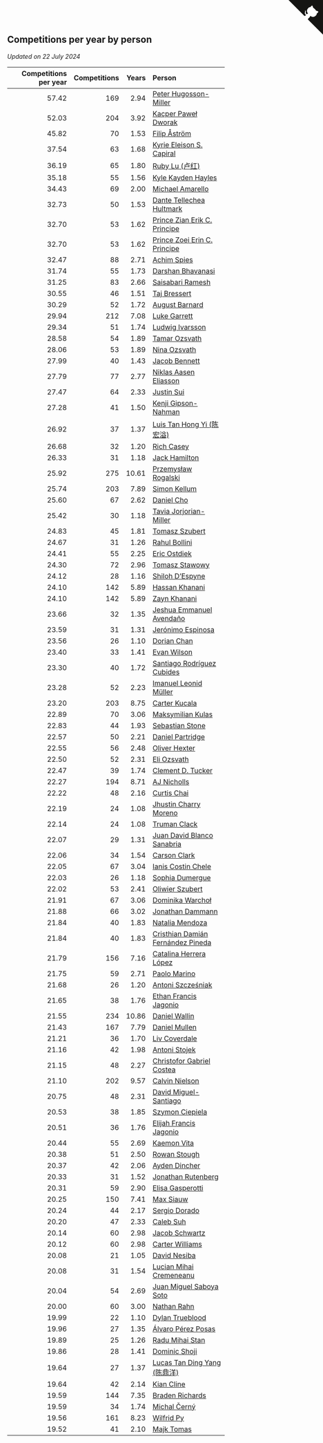 ## Competitions per year by person

*Updated on 22 July 2024*

| Competitions per year | Competitions | Years | Person |
| ---: | ---: | ---: | :--- |
| 57.42 | 169 | 2.94 | [Peter Hugosson-Miller](https://www.worldcubeassociation.org/persons/2021HUGO01) |
| 52.03 | 204 | 3.92 | [Kacper Paweł Dworak](https://www.worldcubeassociation.org/persons/2020DWOR01) |
| 45.82 | 70 | 1.53 | [Filip Åström](https://www.worldcubeassociation.org/persons/2023ASTR01) |
| 37.54 | 63 | 1.68 | [Kyrie Eleison S. Capiral](https://www.worldcubeassociation.org/persons/2022CAPI02) |
| 36.19 | 65 | 1.80 | [Ruby Lu (卢红)](https://www.worldcubeassociation.org/persons/2022LURU01) |
| 35.18 | 55 | 1.56 | [Kyle Kayden Hayles](https://www.worldcubeassociation.org/persons/2022HAYL02) |
| 34.43 | 69 | 2.00 | [Michael Amarello](https://www.worldcubeassociation.org/persons/2022AMAR09) |
| 32.73 | 50 | 1.53 | [Dante Tellechea Hultmark](https://www.worldcubeassociation.org/persons/2023HULT01) |
| 32.70 | 53 | 1.62 | [Prince Zian Erik C. Principe](https://www.worldcubeassociation.org/persons/2022PRIN08) |
| 32.70 | 53 | 1.62 | [Prince Zoei Erin C. Principe](https://www.worldcubeassociation.org/persons/2022PRIN09) |
| 32.47 | 88 | 2.71 | [Achim Spies](https://www.worldcubeassociation.org/persons/2021SPIE01) |
| 31.74 | 55 | 1.73 | [Darshan Bhavanasi](https://www.worldcubeassociation.org/persons/2022BHAV01) |
| 31.25 | 83 | 2.66 | [Saisabari Ramesh](https://www.worldcubeassociation.org/persons/2021RAME01) |
| 30.55 | 46 | 1.51 | [Taj Bressert](https://www.worldcubeassociation.org/persons/2023BRES01) |
| 30.29 | 52 | 1.72 | [August Barnard](https://www.worldcubeassociation.org/persons/2022BARN21) |
| 29.94 | 212 | 7.08 | [Luke Garrett](https://www.worldcubeassociation.org/persons/2017GARR05) |
| 29.34 | 51 | 1.74 | [Ludwig Ivarsson](https://www.worldcubeassociation.org/persons/2022IVAR01) |
| 28.58 | 54 | 1.89 | [Tamar Ozsvath](https://www.worldcubeassociation.org/persons/2022OZSV04) |
| 28.06 | 53 | 1.89 | [Nina Ozsvath](https://www.worldcubeassociation.org/persons/2022OZSV03) |
| 27.99 | 40 | 1.43 | [Jacob Bennett](https://www.worldcubeassociation.org/persons/2023BENN04) |
| 27.79 | 77 | 2.77 | [Niklas Aasen Eliasson](https://www.worldcubeassociation.org/persons/2021ELIA01) |
| 27.47 | 64 | 2.33 | [Justin Sui](https://www.worldcubeassociation.org/persons/2022SUIJ01) |
| 27.28 | 41 | 1.50 | [Kenji Gipson-Nahman](https://www.worldcubeassociation.org/persons/2023GIPS01) |
| 26.92 | 37 | 1.37 | [Luis Tan Hong Yi (陈宏溢)](https://www.worldcubeassociation.org/persons/2023YILU01) |
| 26.68 | 32 | 1.20 | [Rich Casey](https://www.worldcubeassociation.org/persons/2023CASE06) |
| 26.33 | 31 | 1.18 | [Jack Hamilton](https://www.worldcubeassociation.org/persons/2023HAMI08) |
| 25.92 | 275 | 10.61 | [Przemysław Rogalski](https://www.worldcubeassociation.org/persons/2013ROGA02) |
| 25.74 | 203 | 7.89 | [Simon Kellum](https://www.worldcubeassociation.org/persons/2016KELL12) |
| 25.60 | 67 | 2.62 | [Daniel Cho](https://www.worldcubeassociation.org/persons/2021CHOD01) |
| 25.42 | 30 | 1.18 | [Tavia Jorjorian-Miller](https://www.worldcubeassociation.org/persons/2023JORJ01) |
| 24.83 | 45 | 1.81 | [Tomasz Szubert](https://www.worldcubeassociation.org/persons/2022SZUB02) |
| 24.67 | 31 | 1.26 | [Rahul Bollini](https://www.worldcubeassociation.org/persons/2023BOLL01) |
| 24.41 | 55 | 2.25 | [Eric Ostdiek](https://www.worldcubeassociation.org/persons/2022OSTD01) |
| 24.30 | 72 | 2.96 | [Tomasz Stawowy](https://www.worldcubeassociation.org/persons/2021STAW01) |
| 24.12 | 28 | 1.16 | [Shiloh D’Espyne](https://www.worldcubeassociation.org/persons/2023DESP01) |
| 24.10 | 142 | 5.89 | [Hassan Khanani](https://www.worldcubeassociation.org/persons/2018KHAN26) |
| 24.10 | 142 | 5.89 | [Zayn Khanani](https://www.worldcubeassociation.org/persons/2018KHAN28) |
| 23.66 | 32 | 1.35 | [Jeshua Emmanuel Avendaño](https://www.worldcubeassociation.org/persons/2023AVEN01) |
| 23.59 | 31 | 1.31 | [Jerónimo Espinosa](https://www.worldcubeassociation.org/persons/2023ESPI07) |
| 23.56 | 26 | 1.10 | [Dorian Chan](https://www.worldcubeassociation.org/persons/2023DORI01) |
| 23.40 | 33 | 1.41 | [Evan Wilson](https://www.worldcubeassociation.org/persons/2023WILS11) |
| 23.30 | 40 | 1.72 | [Santiago Rodríguez Cubides](https://www.worldcubeassociation.org/persons/2022CUBI01) |
| 23.28 | 52 | 2.23 | [Imanuel Leonid Müller](https://www.worldcubeassociation.org/persons/2022MULL02) |
| 23.20 | 203 | 8.75 | [Carter Kucala](https://www.worldcubeassociation.org/persons/2015KUCA01) |
| 22.89 | 70 | 3.06 | [Maksymilian Kulas](https://www.worldcubeassociation.org/persons/2021KULA02) |
| 22.83 | 44 | 1.93 | [Sebastian Stone](https://www.worldcubeassociation.org/persons/2022STON09) |
| 22.57 | 50 | 2.21 | [Daniel Partridge](https://www.worldcubeassociation.org/persons/2022PART02) |
| 22.55 | 56 | 2.48 | [Oliver Hexter](https://www.worldcubeassociation.org/persons/2022HEXT01) |
| 22.50 | 52 | 2.31 | [Eli Ozsvath](https://www.worldcubeassociation.org/persons/2022OZSV01) |
| 22.47 | 39 | 1.74 | [Clement D. Tucker](https://www.worldcubeassociation.org/persons/2022TUCK09) |
| 22.27 | 194 | 8.71 | [AJ Nicholls](https://www.worldcubeassociation.org/persons/2015NICH04) |
| 22.22 | 48 | 2.16 | [Curtis Chai](https://www.worldcubeassociation.org/persons/2022CHAI02) |
| 22.19 | 24 | 1.08 | [Jhustin Charry Moreno](https://www.worldcubeassociation.org/persons/2023MORE20) |
| 22.14 | 24 | 1.08 | [Truman Clack](https://www.worldcubeassociation.org/persons/2023CLAC02) |
| 22.07 | 29 | 1.31 | [Juan David Blanco Sanabria](https://www.worldcubeassociation.org/persons/2023SANA04) |
| 22.06 | 34 | 1.54 | [Carson Clark](https://www.worldcubeassociation.org/persons/2023CLAR02) |
| 22.05 | 67 | 3.04 | [Ianis Costin Chele](https://www.worldcubeassociation.org/persons/2021CHEL01) |
| 22.03 | 26 | 1.18 | [Sophia Dumergue](https://www.worldcubeassociation.org/persons/2023DUME02) |
| 22.02 | 53 | 2.41 | [Oliwier Szubert](https://www.worldcubeassociation.org/persons/2022SZUB01) |
| 21.91 | 67 | 3.06 | [Dominika Warchoł](https://www.worldcubeassociation.org/persons/2021WARC01) |
| 21.88 | 66 | 3.02 | [Jonathan Dammann](https://www.worldcubeassociation.org/persons/2021DAMM01) |
| 21.84 | 40 | 1.83 | [Natalia Mendoza](https://www.worldcubeassociation.org/persons/2022MEND24) |
| 21.84 | 40 | 1.83 | [Cristhian Damián Fernández Pineda](https://www.worldcubeassociation.org/persons/2022PINE05) |
| 21.79 | 156 | 7.16 | [Catalina Herrera López](https://www.worldcubeassociation.org/persons/2017LOPE31) |
| 21.75 | 59 | 2.71 | [Paolo Marino](https://www.worldcubeassociation.org/persons/2021MARI04) |
| 21.68 | 26 | 1.20 | [Antoni Szcześniak](https://www.worldcubeassociation.org/persons/2023SZCZ04) |
| 21.65 | 38 | 1.76 | [Ethan Francis Jagonio](https://www.worldcubeassociation.org/persons/2022JAGO03) |
| 21.55 | 234 | 10.86 | [Daniel Wallin](https://www.worldcubeassociation.org/persons/2013WALL03) |
| 21.43 | 167 | 7.79 | [Daniel Mullen](https://www.worldcubeassociation.org/persons/2016MULL04) |
| 21.21 | 36 | 1.70 | [Liv Coverdale](https://www.worldcubeassociation.org/persons/2022COVE02) |
| 21.16 | 42 | 1.98 | [Antoni Stojek](https://www.worldcubeassociation.org/persons/2022STOJ03) |
| 21.15 | 48 | 2.27 | [Christofor Gabriel Costea](https://www.worldcubeassociation.org/persons/2022COST03) |
| 21.10 | 202 | 9.57 | [Calvin Nielson](https://www.worldcubeassociation.org/persons/2014NIEL03) |
| 20.75 | 48 | 2.31 | [David Miguel-Santiago](https://www.worldcubeassociation.org/persons/2022MIGU02) |
| 20.53 | 38 | 1.85 | [Szymon Ciepiela](https://www.worldcubeassociation.org/persons/2022CIEP01) |
| 20.51 | 36 | 1.76 | [Elijah Francis Jagonio](https://www.worldcubeassociation.org/persons/2022JAGO02) |
| 20.44 | 55 | 2.69 | [Kaemon Vita](https://www.worldcubeassociation.org/persons/2021VITA01) |
| 20.38 | 51 | 2.50 | [Rowan Stough](https://www.worldcubeassociation.org/persons/2022STOU01) |
| 20.37 | 42 | 2.06 | [Ayden Dincher](https://www.worldcubeassociation.org/persons/2022DINC01) |
| 20.33 | 31 | 1.52 | [Jonathan Rutenberg](https://www.worldcubeassociation.org/persons/2023RUTE01) |
| 20.31 | 59 | 2.90 | [Elisa Gasperotti](https://www.worldcubeassociation.org/persons/2021GASP01) |
| 20.25 | 150 | 7.41 | [Max Siauw](https://www.worldcubeassociation.org/persons/2017SIAU02) |
| 20.24 | 44 | 2.17 | [Sergio Dorado](https://www.worldcubeassociation.org/persons/2022CORR05) |
| 20.20 | 47 | 2.33 | [Caleb Suh](https://www.worldcubeassociation.org/persons/2022SUHC01) |
| 20.14 | 60 | 2.98 | [Jacob Schwartz](https://www.worldcubeassociation.org/persons/2021SCHW01) |
| 20.12 | 60 | 2.98 | [Carter Williams](https://www.worldcubeassociation.org/persons/2021WILL06) |
| 20.08 | 21 | 1.05 | [David Nesiba](https://www.worldcubeassociation.org/persons/2023NESI01) |
| 20.08 | 31 | 1.54 | [Lucian Mihai Cremeneanu](https://www.worldcubeassociation.org/persons/2023CREM01) |
| 20.04 | 54 | 2.69 | [Juan Miguel Saboya Soto](https://www.worldcubeassociation.org/persons/2021SOTO01) |
| 20.00 | 60 | 3.00 | [Nathan Rahn](https://www.worldcubeassociation.org/persons/2021RAHN01) |
| 19.99 | 22 | 1.10 | [Dylan Trueblood](https://www.worldcubeassociation.org/persons/2023TRUE02) |
| 19.96 | 27 | 1.35 | [Álvaro Pérez Posas](https://www.worldcubeassociation.org/persons/2023POSA01) |
| 19.89 | 25 | 1.26 | [Radu Mihai Stan](https://www.worldcubeassociation.org/persons/2023STAN09) |
| 19.86 | 28 | 1.41 | [Dominic Shoji](https://www.worldcubeassociation.org/persons/2023SHOJ01) |
| 19.64 | 27 | 1.37 | [Lucas Tan Ding Yang (陈鼎洋)](https://www.worldcubeassociation.org/persons/2023YANG10) |
| 19.64 | 42 | 2.14 | [Kian Cline](https://www.worldcubeassociation.org/persons/2022CLIN01) |
| 19.59 | 144 | 7.35 | [Braden Richards](https://www.worldcubeassociation.org/persons/2017RICH02) |
| 19.59 | 34 | 1.74 | [Michal Černý](https://www.worldcubeassociation.org/persons/2022CERN03) |
| 19.56 | 161 | 8.23 | [Wilfrid Py](https://www.worldcubeassociation.org/persons/2016PYWI01) |
| 19.52 | 41 | 2.10 | [Majk Tomas](https://www.worldcubeassociation.org/persons/2022TOMA05) |


<a href="https://github.com/jonatanklosko/wca_statistics" class="github-corner" aria-label="View source on Github"><svg width="80" height="80" viewBox="0 0 250 250" style="fill:#151513; color:#fff; position: absolute; top: 0; border: 0; right: 0;" aria-hidden="true"><path d="M0,0 L115,115 L130,115 L142,142 L250,250 L250,0 Z"></path><path d="M128.3,109.0 C113.8,99.7 119.0,89.6 119.0,89.6 C122.0,82.7 120.5,78.6 120.5,78.6 C119.2,72.0 123.4,76.3 123.4,76.3 C127.3,80.9 125.5,87.3 125.5,87.3 C122.9,97.6 130.6,101.9 134.4,103.2" fill="currentColor" style="transform-origin: 130px 106px;" class="octo-arm"></path><path d="M115.0,115.0 C114.9,115.1 118.7,116.5 119.8,115.4 L133.7,101.6 C136.9,99.2 139.9,98.4 142.2,98.6 C133.8,88.0 127.5,74.4 143.8,58.0 C148.5,53.4 154.0,51.2 159.7,51.0 C160.3,49.4 163.2,43.6 171.4,40.1 C171.4,40.1 176.1,42.5 178.8,56.2 C183.1,58.6 187.2,61.8 190.9,65.4 C194.5,69.0 197.7,73.2 200.1,77.6 C213.8,80.2 216.3,84.9 216.3,84.9 C212.7,93.1 206.9,96.0 205.4,96.6 C205.1,102.4 203.0,107.8 198.3,112.5 C181.9,128.9 168.3,122.5 157.7,114.1 C157.9,116.9 156.7,120.9 152.7,124.9 L141.0,136.5 C139.8,137.7 141.6,141.9 141.8,141.8 Z" fill="currentColor" class="octo-body"></path></svg></a><style>.github-corner:hover .octo-arm{animation:octocat-wave 560ms ease-in-out}@keyframes octocat-wave{0%,100%{transform:rotate(0)}20%,60%{transform:rotate(-25deg)}40%,80%{transform:rotate(10deg)}}@media (max-width:500px){.github-corner:hover .octo-arm{animation:none}.github-corner .octo-arm{animation:octocat-wave 560ms ease-in-out}}</style>
